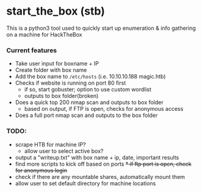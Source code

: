 # start_the_box (stb)

This is a python3 tool used to quickly start up enumeration & info gathering on a machine for HackTheBox

### Current features
* Take user input for boxname + IP
* Create folder with box name
* Add the box name to `/etc/hosts` (i.e. 10.10.10.188 magic.htb)
* Checks if website is running on port 80 first
	* if so, start gobuster; option to use custom wordlist
	* outputs to box folder(broken)
* Does a quick top 200 nmap scan and outputs to box folder
    * based on output, if FTP is open, checks for anonymous access
* Does a full port nmap scan and outputs to the box folder


### TODO:
* scrape HTB for machine IP?
	* allow user to select active box?
* output a "writeup.txt" with box name + ip, date, important results
* find more scripts to kick off based on ports
~~* if ftp port is open, check for anonymous login~~
* check if there are any mountable shares, automatically mount them
* allow user to set default directory for machine locations
